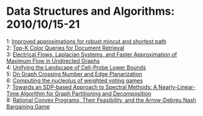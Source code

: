 # Data Structures and Algorithms: 2010/10/15-21  
1: [Improved approximations for robust mincut and shortest path](https://doi.org/10.48550/arXiv.1010.2885)  
2: [Top-K Color Queries for Document Retrieval](https://doi.org/10.48550/arXiv.1007.1361)  
3: [Electrical Flows, Laplacian Systems, and Faster Approximation of Maximum  Flow in Undirected Graphs](https://doi.org/10.48550/arXiv.1010.2921)  
4: [Unifying the Landscape of Cell-Probe Lower Bounds](https://doi.org/10.48550/arXiv.1010.3783)  
5: [On Graph Crossing Number and Edge Planarization](https://doi.org/10.48550/arXiv.1010.3976)  
6: [Computing the nucleolus of weighted voting games](https://doi.org/10.48550/arXiv.0808.0298)  
7: [Towards an SDP-based Approach to Spectral Methods: A Nearly-Linear-Time  Algorithm for Graph Partitioning and Decomposition](https://doi.org/10.48550/arXiv.1010.4108)  
8: [Rational Convex Programs, Their Feasibility, and the Arrow-Debreu Nash  Bargaining Game](https://doi.org/10.48550/arXiv.1010.4280)  